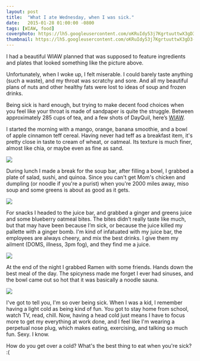 ```yaml
---
layout: post
title:  "What I ate Wednesday, when I was sick."
date:   2015-01-28 01:00:00 -0800
tags: [WIAW, food]
coverphoto: https://lh5.googleusercontent.com/oKRuIdy53j7KgrtuuttwX3gD3-q648hgDXrvtfOJZGsW=w794-h500-no
thumbnail: https://lh5.googleusercontent.com/oKRuIdy53j7KgrtuuttwX3gD3-q648hgDXrvtfOJZGsW=w200-h200-no
---
```


I had a beautiful WIAW planned that was supposed to feature ingredients and plates that looked something like the picture above.

Unfortunately, when I woke up, I felt miserable. I could barely taste anything (such a waste), and my throat was scratchy and sore. And all my beautiful plans of nuts and other healthy fats were lost to ideas of soup and frozen drinks.

Being sick is hard enough, but trying to make decent food choices when you feel like your throat is made of sandpaper is quite the struggle. Between approximately 285 cups of tea, and a few shots of DayQuil, here’s [WIAW](//www.peasandcrayons.com).

I started the morning with a mango, orange, banana smoothie, and a bowl of apple cinnamon teff cereal. Having never had teff as a breakfast item, it's pretty close in taste to cream of wheat, or oatmeal. Its texture is much finer, almost like chia, or maybe even as fine as sand.

![](https://lh5.googleusercontent.com/UVSoTGXafWQwo_cmMrtKVUPipRdIgTVpqIGx63HfP7Ij=s716-no)<div class=caption></div>

During lunch I made a break for the soup bar, after filling a bowl, I grabbed a plate of salad, sushi, and quinoa. Since you can't get Mom's chicken and dumpling (or noodle if you're a purist) when you're 2000 miles away, miso soup and some greens is about as good as it gets.

![](https://lh3.googleusercontent.com/-Odqw1ug7eRk/VMiaEPLgjUI/AAAAAAAAU4U/lcIl3ATrp9I/w1041-h605-no/15%2B-%2B2)

For snacks I headed to the juice bar, and grabbed a ginger and greens juice and some blueberry oatmeal bites. The bites didn’t really taste like much, but that may have been because I’m sick, or because the juice killed my pallette with a ginger bomb. I'm kind of infatuated with my juice bar, the employees are always cheery, and mix the best drinks. I give them my ailment (DOMS, illness, 3pm fog), and they find me a juice. 

![](https://lh3.googleusercontent.com/-Z2Gj4LM40HY/VMiaEN1gb6I/AAAAAAAAU34/OZKquYFxSTc/s716-no/15%2B-%2B4)

At the end of the night I grabbed Ramen with some friends. Hands down the best meal of the day. The spicyness made me forget I ever had sinuses, and the bowl came out so hot that it was basically a noodle sauna.

![](https://lh6.googleusercontent.com/-xo8Bj1urVR8/VMiaEDTh69I/AAAAAAAAU3s/iIyWZk_Qcjo/w784-h716-no/15%2B-%2B5)

I've got to tell you, I'm so over being sick. When I was a kid, I remember having a light cold as being kind of fun. You got to stay home from school, watch TV, read, chill. Now, having a head cold just means I have to focus more to get my everything at work done, and I feel like I'm wearing a perpetual nose plug, which makes eating, exercising, and talking so much fun. Sexy. I know.

How do you get over a cold? What's the best thing to eat when you're sick? :(
